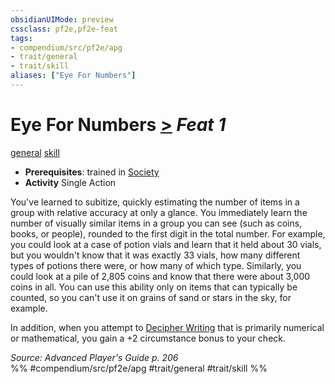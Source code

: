 ```yaml
---
obsidianUIMode: preview
cssclass: pf2e,pf2e-feat
tags:
- compendium/src/pf2e/apg
- trait/general
- trait/skill
aliases: ["Eye For Numbers"]
---
```

# Eye For Numbers  [>](/rules/core-rulebook/chapter-9-playing-the-game.md#Actions "Single Action") *Feat 1*  
[general](/rules/traits/general.md)  [skill](/rules/traits/skill.md)  

- **Prerequisites**: trained in [Society](/compendium/skills.md#Society)
- **Activity** Single Action

You've learned to subitize, quickly estimating the number of items in a group with relative accuracy at only a glance. You immediately learn the number of visually similar items in a group you can see (such as coins, books, or people), rounded to the first digit in the total number. For example, you could look at a case of potion vials and learn that it held about 30 vials, but you wouldn't know that it was exactly 33 vials, how many different types of potions there were, or how many of which type. Similarly, you could look at a pile of 2,805 coins and know that there were about 3,000 coins in all. You can use this ability only on items that can typically be counted, so you can't use it on grains of sand or stars in the sky, for example.

In addition, when you attempt to [Decipher Writing](/rules/actions/decipher-writing.md) that is primarily numerical or mathematical, you gain a +2 circumstance bonus to your check.

*Source: Advanced Player's Guide p. 206*  
%% #compendium/src/pf2e/apg #trait/general #trait/skill %%